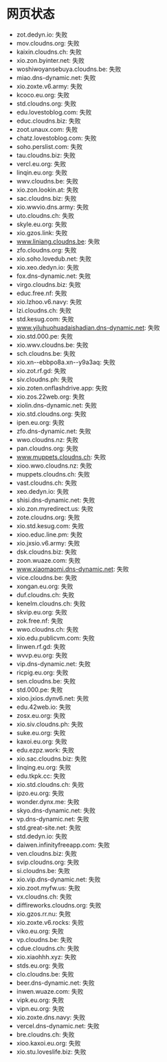 # 网页状态
- zot.dedyn.io: 失败
- mov.cloudns.org: 失败
- kaixin.cloudns.ch: 失败
- xio.zon.byinter.net: 失败
- woshiwoyansebuya.cloudns.be: 失败
- miao.dns-dynamic.net: 失败
- xio.zoxte.v6.army: 失败
- kcoco.eu.org: 失败
- std.cloudns.org: 失败
- edu.lovestoblog.com: 失败
- educ.cloudns.biz: 失败
- zoot.unaux.com: 失败
- chatz.lovestoblog.com: 失败
- soho.perslist.com: 失败
- tau.cloudns.biz: 失败
- vercl.eu.org: 失败
- linqin.eu.org: 失败
- wwv.cloudns.be: 失败
- xio.zon.lookin.at: 失败
- sac.cloudns.biz: 失败
- xio.wwvio.dns.army: 失败
- uto.cloudns.ch: 失败
- skyle.eu.org: 失败
- xio.gzos.link: 失败
- www.liniang.cloudns.be: 失败
- zfo.cloudns.org: 失败
- xio.soho.lovedub.net: 失败
- xio.xeo.dedyn.io: 失败
- fox.dns-dynamic.net: 失败
- virgo.cloudns.biz: 失败
- educ.free.nf: 失败
- xio.lzhoo.v6.navy: 失败
- lzi.cloudns.ch: 失败
- std.kesug.com: 失败
- www.yiluhuohuadaishadian.dns-dynamic.net: 失败
- xio.std.000.pe: 失败
- xio.wwv.cloudns.be: 失败
- sch.cloudns.be: 失败
- xio.xn--ebbpo8a.xn--y9a3aq: 失败
- xio.zot.rf.gd: 失败
- siv.cloudns.ph: 失败
- xio.zoten.onflashdrive.app: 失败
- xio.zos.22web.org: 失败
- xiolin.dns-dynamic.net: 失败
- xio.std.cloudns.org: 失败
- ipen.eu.org: 失败
- zfo.dns-dynamic.net: 失败
- wwo.cloudns.nz: 失败
- pan.cloudns.org: 失败
- www.muppets.cloudns.ch: 失败
- xioo.wwo.cloudns.nz: 失败
- muppets.cloudns.ch: 失败
- vast.cloudns.ch: 失败
- xeo.dedyn.io: 失败
- shisi.dns-dynamic.net: 失败
- xio.zon.myredirect.us: 失败
- zote.cloudns.org: 失败
- xio.std.kesug.com: 失败
- xioo.educ.line.pm: 失败
- xio.jxsio.v6.army: 失败
- dsk.cloudns.biz: 失败
- zoon.wuaze.com: 失败
- www.xiaomaomi.dns-dynamic.net: 失败
- vice.cloudns.be: 失败
- xongan.eu.org: 失败
- duf.cloudns.ch: 失败
- kenelm.cloudns.ch: 失败
- skvip.eu.org: 失败
- zok.free.nf: 失败
- wwo.cloudns.ch: 失败
- xio.edu.publicvm.com: 失败
- linwen.rf.gd: 失败
- wvvp.eu.org: 失败
- vip.dns-dynamic.net: 失败
- ricpig.eu.org: 失败
- sen.cloudns.be: 失败
- std.000.pe: 失败
- xioo.jxios.dynv6.net: 失败
- edu.42web.io: 失败
- zosx.eu.org: 失败
- xio.siv.cloudns.ph: 失败
- suke.eu.org: 失败
- kaxoi.eu.org: 失败
- edu.ezpz.work: 失败
- xio.sac.cloudns.biz: 失败
- linqing.eu.org: 失败
- edu.tkpk.cc: 失败
- xio.std.cloudns.ch: 失败
- ipzo.eu.org: 失败
- wonder.dynx.me: 失败
- skyo.dns-dynamic.net: 失败
- vp.dns-dynamic.net: 失败
- std.great-site.net: 失败
- std.dedyn.io: 失败
- daiwen.infinityfreeapp.com: 失败
- ven.cloudns.biz: 失败
- svip.cloudns.org: 失败
- si.cloudns.be: 失败
- xio.vip.dns-dynamic.net: 失败
- xio.zoot.myfw.us: 失败
- vx.cloudns.ch: 失败
- diffireworks.cloudns.org: 失败
- xio.gzos.rr.nu: 失败
- xio.zoxte.v6.rocks: 失败
- viko.eu.org: 失败
- vp.cloudns.be: 失败
- cdue.cloudns.ch: 失败
- xio.xiaohhh.xyz: 失败
- stds.eu.org: 失败
- clo.cloudns.be: 失败
- beer.dns-dynamic.net: 失败
- inwen.wuaze.com: 失败
- vipk.eu.org: 失败
- vipn.eu.org: 失败
- xio.zoxte.dns.navy: 失败
- vercel.dns-dynamic.net: 失败
- bre.cloudns.ch: 失败
- xioo.kaxoi.eu.org: 失败
- xio.stu.loveslife.biz: 失败
